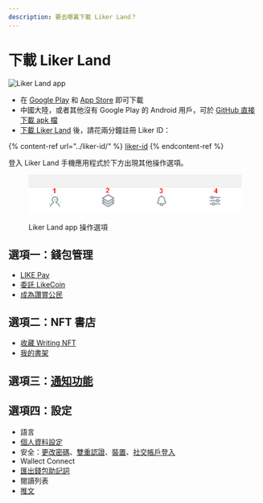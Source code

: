 ```yaml
---
description: 要去哪裏下載 Liker Land？
---
```


# 下載 Liker Land

![Liker Land app](../../.gitbook/assets/likecoin\_ad72\_appstore4\_fullpic\_chi.png)

* 在 [Google Play](https://play.google.com/store/apps/details?id=com.oice) 和 [App Store](https://apps.apple.com/hk/app/liker-land/id1248232355) 即可下載
* 中國大陸，或者其他沒有 Google Play 的 Android 用戶，可於 [GitHub 直接下載 apk 檔](https://github.com/likecoin/likecoin-app/releases)
* [下載 Liker Land](https://liker.land/getapp) 後，請花兩分鐘註冊 Liker ID：

{% content-ref url="../liker-id/" %}
[liker-id](../liker-id/)
{% endcontent-ref %}

登入 Liker Land 手機應用程式於下方出現其他操作選項。

<figure><img src="../../.gitbook/assets/Liker Land app menu.png" alt=""><figcaption><p>Liker Land app 操作選項</p></figcaption></figure>

## 選項一：錢包管理

* [LIKE Pay](../../general-guides/wallet/like-pay.md)
* [委託 LikeCoin](../../general-guides/stake/delegation-of-likecoin/)
* [成為讚賞公民](../civic-liker/be-a-civic-liker.md)

## 選項二：NFT 書店

* [收藏 Writing NFT](../../general-guides/writing-nft/collect-writing-nft/)
* [我的書架](../../general-guides/writing-nft/dashboard.md)

## 選項三：[通知功能](../../general-guides/writing-nft/notifications.md)

## 選項四：設定

* 語言
* [個人資料設定](../liker-id/edit-avatar-displayname.md)
* 安全：[更改密碼](../liker-id/register/reset-password.md)、[雙重認證](../liker-id/register/verifying-email-address.md)、[裝置](../liker-id/register/devices.md)、[社交帳戶登入](../liker-id/register/social-media-logins.md)
* Wallect Connect
* [匯出錢包助記詞](../liker-id/export-seed-words.md)
* 閱讀列表
* [推文](superlike.md)
